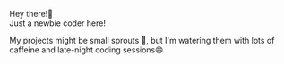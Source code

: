 
Hey there!👋  
Just a newbie coder here!

My projects might be small sprouts 🌱, but I'm watering them with lots of caffeine and late-night coding sessions😄
